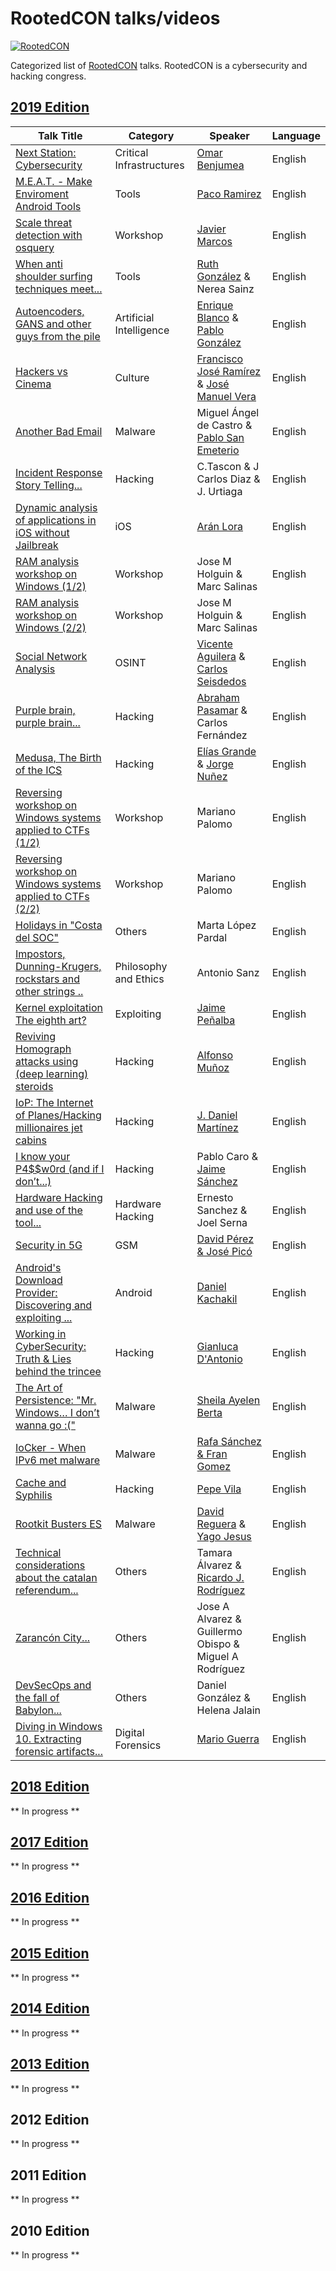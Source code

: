 RootedCON talks/videos
==================
[![RootedCON](https://i.imgur.com/oaA9kx9.png)](https://github.com/PaulSec/awesome-sec-talks)

Categorized list of [RootedCON](https://www.rootedcon.com) talks. RootedCON is a cybersecurity and hacking congress.


## [2019 Edition](https://www.youtube.com/watch?v=p-B5Ji7hxDY&list=PLUOjNfYgonUtOMnisYyxpsthjBmIfgV6P)

Talk Title | Category | Speaker | Language
--- | --- | --- | ---
| [Next Station: Cybersecurity](https://youtu.be/BqS66wKuN3A)  | Critical Infrastructures | [Omar Benjumea](https://twitter.com/omarbenjumea) | English |
| [M.E.A.T. - Make Enviroment Android Tools](https://youtu.be/p-B5Ji7hxDY) | Tools | [Paco Ramirez](https://twitter.com/pacoraml) | English |
| [Scale threat detection with osquery](https://youtu.be/lZeP7Ad5xu8) | Workshop | [Javier Marcos](https://twitter.com/javutin) | English |
| [When anti shoulder surfing techniques meet...](https://youtu.be/gkslneAefm0) | Tools | [Ruth González](https://twitter.com/ruthgnz) & Nerea Sainz | English |
| [Autoencoders, GANS and other guys from the pile](https://youtu.be/eczjd7ou-Ag) | Artificial Intelligence | [Enrique Blanco](https://twitter.com/eblanco_h) & [Pablo González](https://twitter.com/pablogonzalespe) | English |
| [Hackers vs Cinema](https://youtu.be/_HbouO-IrSg) | Culture | [Francisco José Ramírez](https://twitter.com/CyberHadesblog) & [José Manuel Vera](https://twitter.com/jmveraortiz) | English |
| [Another Bad Email](https://youtu.be/YKA4Mro3INc) | Malware | Miguel Ángel de Castro & [Pablo San Emeterio](https://twitter.com/psaneme) | English |
| [Incident Response Story Telling...](https://youtu.be/XfvZMVQISko) | Hacking | C.Tascon & J Carlos Diaz & J. Urtiaga | English |
| [Dynamic analysis of applications in iOS without Jailbreak](https://youtu.be/1QTehrKcN_A) | iOS | [Arán Lora](https://twitter.com/4r4nL) | English |
| [RAM analysis workshop on Windows (1/2)]() | Workshop | Jose M Holguin & Marc Salinas | English |
| [RAM analysis workshop on Windows (2/2)](https://youtu.be/x_r4qxHf0FA) | Workshop | Jose M Holguin & Marc Salinas | English |
| [Social Network Analysis](https://youtu.be/vGhQmXvrZ0w) | OSINT | [Vicente Aguilera](https://twitter.com/VAguileraDiaz) & [Carlos Seisdedos](https://twitter.com/CarloSeisdedos) | English |
| [Purple brain, purple brain...](https://youtu.be/sqi_X6WnVEM) | Hacking | [Abraham Pasamar](https://twitter.com/apasamar) & Carlos Fernández | English |
| [Medusa, The Birth of the ICS](https://youtu.be/oHSf4rJR7Js) | Hacking | [Elías Grande](https://twitter.com/3grander) & [Jorge Nuñez](https://twitter.com/jnunezho) | English |
| [Reversing workshop on Windows systems applied to CTFs (1/2)](https://youtu.be/9WZ5R2i5Udw) | Workshop | Mariano Palomo | English |
| [Reversing workshop on Windows systems applied to CTFs (2/2)](https://youtu.be/j17gopZdLL0) | Workshop | Mariano Palomo | English |
| [Holidays in "Costa del SOC"](https://youtu.be/f7TlfA77nFg) | Others | Marta López Pardal | English |
| [Impostors, Dunning-Krugers, rockstars and other strings ..](https://youtu.be/b3rTGoQVojU) | Philosophy and Ethics | Antonio Sanz | English |
| [Kernel exploitation The eighth art?](https://youtu.be/X4m-uFRSwQ4) | Exploiting | [Jaime Peñalba](https://twitter.com/nighterman) | English |
| [Reviving Homograph attacks using (deep learning) steroids](https://youtu.be/WWVGO7noos4) | Hacking | [Alfonso Muñoz](https://twitter.com/mindcrypt) | English |
| [IoP: The Internet of Planes/Hacking millionaires jet cabins](https://youtu.be/W-_CDOUObzc) | Hacking | [J. Daniel Martínez](https://twitter.com/dan1t0) | English |
| [I know your P4$$w0rd (and if I don’t...)](https://youtu.be/TmmoSx05nkI) | Hacking | Pablo Caro & [Jaime Sánchez](https://twitter.com/segofensiva) | English |
| [Hardware Hacking and use of the tool...](https://youtu.be/SZvvUXwkdog) | Hardware Hacking | Ernesto Sanchez & Joel Serna | English |
| [Security in 5G](https://youtu.be/SDzzR1JdK_A) | GSM | [David Pérez & José Picó](https://twitter.com/layakk) | English |
| [Android's Download Provider: Discovering and exploiting ...]() | Android | [Daniel Kachakil](https://twitter.com/Kachakil) | English |
| [Working in CyberSecurity: Truth & Lies behind the trincee](https://youtu.be/PrjhP3B_XMc) | Hacking | [Gianluca D'Antonio](https://twitter.com/infosecadvocate) | English |
| [The Art of Persistence: "Mr. Windows… I don’t wanna go :("](https://youtu.be/J8aMjF78l48) | Malware | [Sheila Ayelen Berta](https://twitter.com/UnaPibaGeek) | English |
| [IoCker - When IPv6 met malware](https://youtu.be/FPwtXiB4EGE) | Malware | [Rafa Sánchez & Fran Gomez](https://twitter.com/mrlooquer) | English |
| [Cache and Syphilis](https://youtu.be/CxRv409y144) | Hacking | [Pepe Vila](https://twitter.com/cgvwzq) | English |
| [Rootkit Busters ES](https://youtu.be/CUy9bJdnCnc) | Malware | [David Reguera](https://twitter.com/fr33project) & [Yago Jesus](https://twitter.com/YJesus) | English |
| [Technical considerations about the catalan referendum...](https://youtu.be/6EMxgAdnRuM) | Others | Tamara Álvarez & [Ricardo J. Rodríguez](https://twitter.com/RicardoJRdez) | English |
| [Zarancón City...](https://youtu.be/3S4hcSZn9ko) | Others | Jose A Alvarez & Guillermo Obispo & Miguel A Rodríguez | English |
| [DevSecOps and the fall of Babylon...](https://youtu.be/23jTfxJRl7A) | Others | Daniel González & Helena Jalain | English |
| [Diving in Windows 10. Extracting forensic artifacts...](https://youtu.be/QfH3XLlKFnQ) | Digital Forensics | [Mario Guerra]() | English |


## [2018 Edition](https://www.youtube.com/watch?v=EvnRabNROeE&list=PLUOjNfYgonUtNVrCihUhvLek6dzQHM04B)

** In progress **

## [2017 Edition](https://www.youtube.com/watch?v=vJtwTIWBBLs&list=PLUOjNfYgonUvu4EZ4m6OxVovCd18M6jTv)

** In progress **

## [2016 Edition](https://www.youtube.com/watch?v=wZjjvF122TI&list=PLUOjNfYgonUtmpKDtSXc-UYBgiyqrAryv)

** In progress **

## [2015 Edition](https://www.youtube.com/watch?v=Pmg4p0s3oFU&list=PLUOjNfYgonUuTk1VXx8CgbzCYq6qOGvWf)

** In progress **

## [2014 Edition](https://www.youtube.com/watch?v=v9k5XlqZIWU&list=PLUOjNfYgonUvwqY2EOzeJlHgZEsQc_Hvh)

** In progress **

## [2013 Edition](https://www.youtube.com/watch?v=v0YWu6LZZ0Y&list=PLUOjNfYgonUvlU8wy2sjWcyDpyJq5Euqh)

** In progress **

## 2012 Edition

** In progress **

## 2011 Edition

** In progress **

## 2010 Edition

** In progress **
